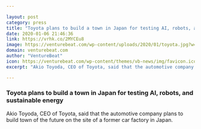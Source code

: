 ```yaml
---

layout: post
category: press
title: "Toyota plans to build a town in Japan for testing AI, robots, and sustainable energy"
date: 2020-01-06 21:46:36
link: https://vrhk.co/2MYCEu8
image: https://venturebeat.com/wp-content/uploads/2020/01/toyota.jpg?w=1200&strip=all
domain: venturebeat.com
author: "VentureBeat"
icon: https://venturebeat.com/wp-content/themes/vb-news/img/favicon.ico
excerpt: "Akio Toyoda, CEO of Toyota, said that the automotive company plans to build town of the future on the site of a former car factory in Japan."

---
```


### Toyota plans to build a town in Japan for testing AI, robots, and sustainable energy

Akio Toyoda, CEO of Toyota, said that the automotive company plans to build town of the future on the site of a former car factory in Japan.